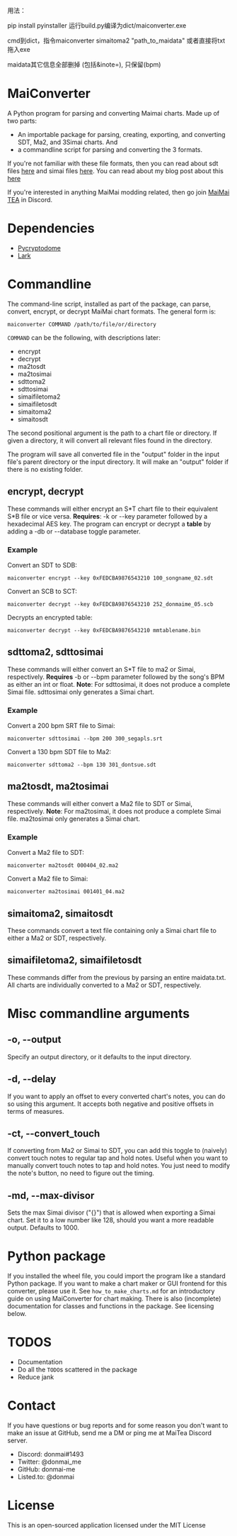 用法：

pip install pyinstaller
运行build.py编译为dict/maiconverter.exe

cmd到dict，指令maiconverter simaitoma2 "path_to_maidata"
或者直接将txt拖入exe

maidata其它信息全部删掉 (包括&inote=), 只保留(bpm)

# MaiConverter
A Python program for parsing and converting Maimai charts. Made up of two parts: 
* An importable package for parsing, creating, exporting, and converting SDT, Ma2, and 3Simai charts. And
* a commandline script for parsing and converting the 3 formats.

If you're not familiar with these file formats, then you can read about sdt files [here](https://listed.to/@donmai/18173/the-four-chart-formats-of-maimai-classic) and simai files [here](https://w.atwiki.jp/simai/pages/25.html). You can read about my blog post about this [here](https://listed.to/@donmai/18284/newly-released-simai-to-sdt-converter)

If you're interested in anything MaiMai modding related, then go join [MaiMai TEA](https://discord.gg/82UR3e2akE) in Discord.

# Dependencies 
* [Pycryptodome](https://pypi.org/project/pycryptodome)
* [Lark](https://pypi.org/project/lark-parser)

# Commandline
The command-line script, installed as part of the package, can parse, convert, encrypt, or decrypt MaiMai chart formats. The general form is:

```maiconverter COMMAND /path/to/file/or/directory```

`COMMAND` can be the following, with descriptions later:
* encrypt
* decrypt
* ma2tosdt
* ma2tosimai
* sdttoma2
* sdttosimai
* simaifiletoma2
* simaifiletosdt
* simaitoma2
* simaitosdt

The second positional argument is the path to a chart file or directory. If given a directory, it will convert all relevant files found in the directory.

The program will save all converted file in the "output" folder in the input file's parent directory or the input directory. It will make an "output" folder if there is no existing folder.

## encrypt, decrypt

These commands will either encrypt an S\*T chart file to their equivalent S\*B file or vice versa.
**Requires**: -k or --key parameter followed by a hexadecimal AES key. The program can encrypt or decrypt a **table** by adding a -db or --database toggle parameter.

### Example
Convert an SDT to SDB:

```maiconverter encrypt --key 0xFEDCBA9876543210 100_songname_02.sdt```

Convert an SCB to SCT:

```maiconverter decrypt --key 0xFEDCBA9876543210 252_donmaime_05.scb```

Decrypts an encrypted table:

```maiconverter decrypt --key 0xFEDCBA9876543210 mmtablename.bin```

## sdttoma2, sdttosimai

These commands will either convert an S\*T file to ma2 or Simai, respectively. **Requires** -b or --bpm parameter followed by the song's BPM as either an int or float. 
**Note**: For sdttosimai, it does not produce a complete Simai file. sdttosimai only generates a Simai chart.

### Example
Convert a 200 bpm SRT file to Simai:

```maiconverter sdttosimai --bpm 200 300_segapls.srt```

Convert a 130 bpm SDT file to Ma2:

```maiconverter sdttoma2 --bpm 130 301_dontsue.sdt```

## ma2tosdt, ma2tosimai

These commands will either convert a Ma2 file to SDT or Simai, respectively.
**Note**: For ma2tosimai, it does not produce a complete Simai file. ma2tosimai only generates a Simai chart.

### Example
Convert a Ma2 file to SDT:

```maiconverter ma2tosdt 000404_02.ma2```

Convert a Ma2 file to Simai:

```maiconverter ma2tosimai 001401_04.ma2```

## simaitoma2, simaitosdt

These commands convert a text file containing only a Simai chart file to either a Ma2 or SDT, respectively.

## simaifiletoma2, simaifiletosdt

These commands differ from the previous by parsing an entire maidata.txt. All charts are individually converted to a Ma2 or SDT, respectively.

# Misc commandline arguments
## -o, --output
Specify an output directory, or it defaults to the input directory.

## -d, --delay
If you want to apply an offset to every converted chart's notes, you can do so using this argument. It accepts both negative and positive offsets in terms of measures.

## -ct, --convert_touch
If converting from Ma2 or Simai to SDT, you can add this toggle to (naively) convert touch notes to regular tap and hold notes. Useful when you want to manually convert touch notes to tap and hold notes. You just need to modify the note's button, no need to figure out the timing.

## -md, --max-divisor
Sets the max Simai divisor ("{}") that is allowed when exporting a Simai chart. Set it to a low number like 128, should you want a more readable output. Defaults to 1000. 

# Python package
If you installed the wheel file, you could import the program like a standard Python package. If you want to make a chart maker or GUI frontend for this converter, please use it. See `how_to_make_charts.md` for an introductory guide on using MaiConverter for chart making. There is also (incomplete) documentation for classes and functions in the package. See licensing below.

# TODOS
* Documentation
* Do all the `TODO`s scattered in the package
* Reduce jank

# Contact
If you have questions or bug reports and for some reason you don't want to make an issue at GitHub, send me a DM or ping me at MaiTea Discord server.

* Discord: donmai#1493
* Twitter: @donmai_me
* GitHub: donmai-me
* Listed.to: @donmai

# License
This is an open-sourced application licensed under the MIT License
